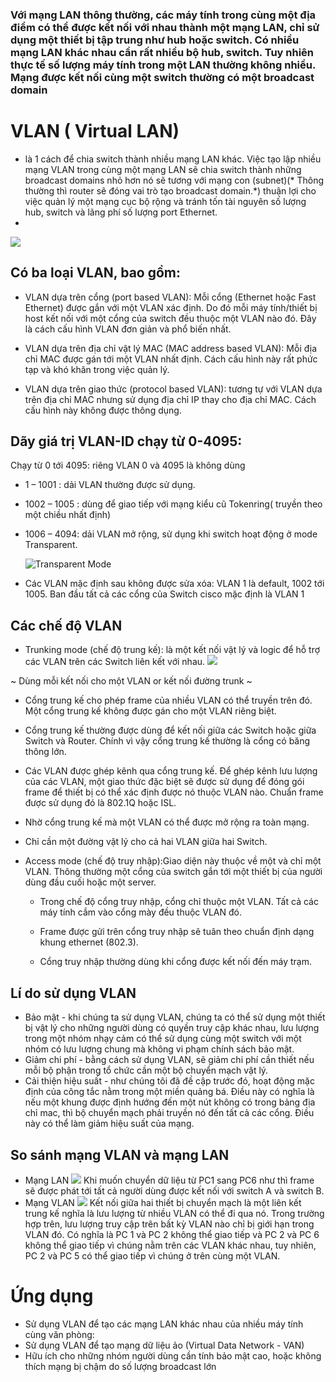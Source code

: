 ### Với mạng LAN thông thường, các máy tính trong cùng một địa điểm có thể được kết nối với nhau thành một mạng LAN, chỉ sử dụng một thiết bị tập trung như hub hoặc switch. Có nhiều mạng LAN khác nhau cần rất nhiều bộ hub, switch. Tuy nhiên thực tế số lượng máy tính trong một LAN thường không nhiều. Mạng được kết nối cùng một switch thường có một broadcast domain
# VLAN ( Virtual LAN) 
- là 1 cách để chia switch thành nhiều mạng LAN khác. Việc tạo lập nhiều mạng VLAN trong cùng một mạng LAN sẽ chia switch thành những broadcast domains nhỏ hơn nó sẽ tương với mạng con (subnet)(* Thông thường thì router sẽ đóng vai trò tạo broadcast domain.*) thuận lợi cho việc quản lý một mạng cục bộ rộng và tránh tốn tài nguyên số lượng hub, switch và lãng phí số lượng port Ethernet.
- 
![](VLAN.jpg)

## Có ba loại VLAN, bao gồm:

* VLAN dựa trên cổng (port based VLAN): Mỗi cổng (Ethernet hoặc Fast Ethernet) được gắn với một VLAN xác định. Do đó mỗi máy tính/thiết bị host kết nối với một cổng của switch đều thuộc một VLAN nào đó. Đây là cách cấu hình VLAN đơn giản và phổ biến nhất.
  
* VLAN dựa trên địa chỉ vật lý MAC (MAC address based VLAN): Mỗi địa chỉ MAC được gán tới một VLAN nhất định. Cách cấu hình này rất phức tạp và khó khăn trong việc quản lý.
  
* VLAN dựa trên giao thức (protocol based VLAN): tương tự với VLAN dựa trên địa chỉ MAC nhưng sử dụng địa chỉ IP thay cho địa chỉ MAC. Cách cấu hình này không được thông dụng.
## Dãy giá trị VLAN-ID chạy từ 0-4095:
Chạy từ 0 tới 4095:  riêng VLAN 0 và 4095 là không dùng
   * 1 – 1001 : dải VLAN thường được sử dụng.
   * 1002 – 1005 : dùng để giao tiếp với mạng kiểu cũ Tokenring( truyền theo một chiều nhất định)
   * 1006 – 4094: dải VLAN mở rộng, sử dụng khi switch hoạt động ở mode Transparent.

        ![Transparent Mode](https://www.anphat.vn/images/anphat/HD_Cau_hinh_tinh_nang/DrayTek/Q_Cac_bai_viet_cu_hon/Transparent_mode/Transparent_mode1.gif)
        
   * Các VLAN mặc định sau không được sửa xóa: VLAN 1 là default, 1002 tới 1005. Ban đầu tất cả các cổng của Switch cisco mặc định là VLAN 1
   


## Các chế độ VLAN
- Trunking mode (chế độ trung kế): là một kết nối vật lý và logic để hỗ trợ các VLAN trên các Switch liên kết với nhau.
 ![](https://vnpro.vn/wp-content/uploads/2015/08/trunk.jpg)
 
 ~ Dùng mỗi kết nối cho một VLAN or kết nối đường trunk ~
 
   - Cổng trung kế cho phép frame của nhiều VLAN có thể truyền trên đó. Một cổng trung kế không được gán cho một VLAN riêng biệt.
   - Cổng trung kế thường được dùng để kết nối giữa các Switch hoặc giữa Switch và Router. Chính vì vậy cổng trung kế thường là cổng có băng thông lớn.
  - Các VLAN được ghép kênh qua cổng trung kế. Để ghép kênh lưu lượng của các VLAN, một giao thức đặc biệt sẽ được sử dụng để đóng gói frame để thiết bị có thể xác định được nó thuộc VLAN nào. Chuẩn frame được sử dụng đó là 802.1Q hoặc ISL.
  - Nhờ cổng trung kế mà một VLAN có thể được mở rộng ra toàn mạng.
  - Chỉ cần một đường vật lý cho cả hai VLAN giữa hai Switch.
- Access mode (chế độ truy nhập):Giao diện này thuộc về một và chỉ một VLAN. Thông thường một cổng của switch gắn tới một thiết bị của người dùng đầu cuối hoặc một server.
   *  Trong chế độ cổng truy nhập, cổng chỉ thuộc một VLAN. Tất cả các máy tính cắm vào cổng mày đều thuộc VLAN đó.

   - Frame được gửi trên cổng truy nhập sẽ tuân theo chuẩn định dạng khung ethernet (802.3).

   - Cổng truy nhập thường dùng khi cổng được kết nối đến máy trạm.
## Lí do sử dụng VLAN
* Bảo mật - khi chúng ta sử dụng VLAN, chúng ta có thể sử dụng một thiết bị vật lý cho những người dùng có quyền truy cập khác nhau, lưu lượng trong một nhóm nhạy cảm có thể sử dụng cùng một switch với một nhóm có lưu lượng chung mà không vi phạm chính sách bảo mật.
* Giảm chi phí - bằng cách sử dụng VLAN, sẽ giảm chi phí cần thiết nếu mỗi bộ phận trong tổ chức cần một bộ chuyển mạch vật lý. 
* Cải thiện hiệu suất - như chúng tôi đã đề cập trước đó, hoạt động mặc định của công tắc nằm trong một miền quảng bá. Điều này có nghĩa là nếu một khung được định hướng đến một nút không có trong bảng địa chỉ mac, thì bộ chuyển mạch phải truyền nó đến tất cả các cổng. Điều này có thể làm giảm hiệu suất của mạng. 

## So sánh mạng VLAN và mạng LAN
- Mạng LAN
![](https://s8182.pcdn.co/wp-content/uploads/2014/07/070214_1809_VLANsPartI2.jpg)
Khi muốn chuyển dữ liệu từ PC1 sang PC6 như thì frame sẽ được phát tới tất cả người dùng được kết nối với switch A và switch B. 
- Mạng VLAN
![](https://s8182.pcdn.co/wp-content/uploads/2014/07/070214_1809_VLANsPartI3.jpg)
Kết nối giữa hai thiết bị chuyển mạch là một liên kết trung kế nghĩa là lưu lượng từ nhiều VLAN có thể đi qua nó. Trong trường hợp trên, lưu lượng truy cập trên bất kỳ VLAN nào chỉ bị giới hạn trong VLAN đó. Có nghĩa là PC 1 và PC 2 không thể giao tiếp và PC 2 và PC 6 không thể giao tiếp vì chúng nằm trên các VLAN khác nhau, tuy nhiên, PC 2 và PC 5 có thể giao tiếp vì chúng ở trên cùng một VLAN.
# Ứng dụng
- Sử dụng VLAN để tạo các mạng LAN khác nhau của nhiều máy tính cùng văn phòng:
- Sử dụng VLAN để tạo mạng dữ liệu ảo (Virtual Data Network - VAN)
- Hữu ích cho những nhóm người dùng cần tính bảo mật cao, hoặc không thích mạng bị chậm do số lượng broadcast lớn